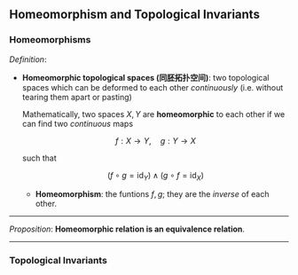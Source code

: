 ## Homeomorphism and Topological Invariants

### Homeomorphisms

*Definition*:

- **Homeomorphic topological spaces (同胚拓扑空间)**: two topological spaces which can be deformed to each other *continuously* (i.e. without tearing them apart or pasting)

    Mathematically, two spaces $X, Y$ are **homeomorphic** to each other if we can find two *continuous* maps

    $$f: X \rightarrow Y, \quad g: Y \rightarrow X$$

    such that

    $$
    (f \circ g = \text{id}_Y) \land
    (g \circ f = \text{id}_X) 
    $$

    - **Homeomorphism**: the funtions $f, g$; they are the *inverse* of each other. 

----

*Proposition*: **Homeomorphic relation is an equivalence relation**.

----

### Topological Invariants